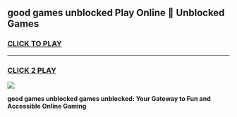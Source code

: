 
## good games unblocked Play Online 👋 Unblocked Games
<h3>
<a href="https://premium.freeplayer.one?title=good_games_unblocked&ref=19F">CLICK TO PLAY</a></h3>
<hr>

<h3>
<a href="https://premium.freeplayer.one?title=good_games_unblocked&ref=19F">CLICK 2 PLAY</a>
  
</h3>

<a href="https://premium.freeplayer.one?title=good_games_unblocked&ref=19F"><img src="https://clearcache.store/games.png"></a>


**good games unblocked games unblocked: Your Gateway to Fun and Accessible Online Gaming**
